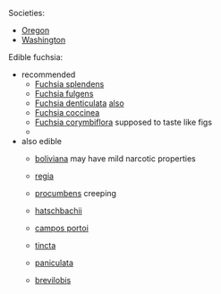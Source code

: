 Societies:
 - [Oregon](http://www.oregonfuchsiasociety.com)
 - [Washington](http://www.nwfuchsiasociety.com)

Edible fuchsia:
 - recommended
   - [Fuchsia splendens](https://temperate.theferns.info/plant/Fuchsia+splendens)
   - [Fuchsia fulgens](https://temperate.theferns.info/plant/Fuchsia+fulgens)
   - [Fuchsia denticulata](https://temperate.theferns.info/plant/Fuchsia+denticulata) [also](https://www.tradewindsfruit.com/fuchsia-denticulata-fuchsia-seeds?searchid=0)
   - [Fuchsia coccinea](https://temperate.theferns.info/plant/Fuchsia+coccinea)
   - [Fuchsia corymbiflora](https://temperate.theferns.info/plant/Fuchsia+corymbiflora) supposed to taste like figs
   - [](https://www.tradewindsfruit.com/fuchsia-microphylla-fuchsia-seeds?searchid=3081330)
 - also edible
   - [boliviana](https://temperate.theferns.info/plant/Fuchsia+boliviana) may have mild narcotic properties
   - [regia](https://www.tradewindsfruit.com/fuchsia-regia-brazilian-fuchsia-seeds?searchid=3081330)

   - [procumbens](https://www.tradewindsfruit.com/fuchsia-procumbens-creeping-fuchsia-seeds) creeping
   - [hatschbachii](https://www.tradewindsfruit.com/content/fuchsia-hatschbachii.htm)
   - [campos portoi](https://www.tradewindsfruit.com/fuchsia-campos-portoi-fuchsia-seeds?searchid=3081330)
   - [tincta](https://www.tradewindsfruit.com/fuchsia-tincta-fuchsia-seeds?searchid=3081330)
   - [paniculata](https://www.tradewindsfruit.com/fuchsia-paniculata-shrubby-fuchsia-seeds?searchid=0)
   - [brevilobis](https://www.tradewindsfruit.com/fuchsia-brevilobis-fuchsia-seeds?searchid=0)
